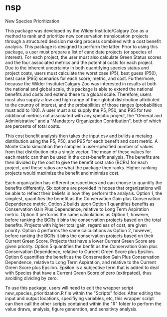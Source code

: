 # nsp
New Species Prioritization

This package was developed by the Wilder Institute/Calgary Zoo as a method to rank and prioritize new conservation translocation projects through a
structured decision making process combined with a cost benefit analysis. This package is designed to perform the latter. Prior to using this package,
a user must prepare a list of candidate projects (or species of interest). For each project, the user must also calculate Green Status scores and the four
associated metrics and the potential costs for each project. Due to the inherent uncertainty in both quantifying species status and project costs, users must 
calculate the worst case (P5), best guess (P50), best case (P95) scenarios for each score, metric, and cost. Furthermore, because
the Wilder Institute/Calgary Zoo was interested in results at both the national and global scale, this package is able to extend the national benefits and
costs and extend these to a global scale. Therefore, users must also supply a low and high range of their global distribution attributed to the country of 
interest, and the probabilities of those ranges (probabilities must add to 100). A user must also supply the P5, P50, and P95 for two additional metrics not 
associated with any specific project, the "General and Administrative" and a "Mandatory Organization Contribution", both of which are percents of total costs.

This cost benefit analysis then takes the input csv and builds a metalog distribution using the P5, P50, and P95 for each benefit and cost metric. A Monte Carlo
simulation then samples a user-specified number of values from that distribution into a single vector. The mean of these values for each metric can then be used
in the cost-benefit analysis. The benefits are then divided by the cost to give the benefit cost ratio (BCRs) for each project, and these ratios are what the package then ranks. Higher ranking projects would maximize the benefit and minimize cost. 

Each organization has different perspectives and can choose to quantify the benefits differently. Six options are provided in hopes that organizations will be
able to reflect their beliefs in how they perform the analysis. Option 1, the simplest, quantifies the benefit as the Conservation Gain plus Conservation Dependence
metric. Option 2 builds upon Option 1 quantifies benefits as Conservation Gain Plus Dependence, relative to Long Term Aspiration metric. Option 3 performs the same
calculations as Option 1, however, before ranking the BCRs it bins the conservation projects based on the total benefits. Projects with higher total gain, regardless
of cost, are given priority. Option 4 performs the same calculations as Option 2, however, before ranking the BCRs it bins the conservation projects based on their
Current Green Score. Projects that have a lower Current Green Score are given priority. Option 5 quantifies the benfit as the Conservation Gain plus Conservation
Dependence, relative to Current Green Score plus Epsilon. Option 6 quantifies the benefit as the Conservation Gain Plus Conservation Dependence, relative to 
Long Term Aspiration, and relative to the Current Green Score plus Epsilon. Epsilon is a subjective term that is added to deal with Species that have a Current
Green Score of zero (extirpated), thus avoiding dividing by zero. 

To use this package, users will need to edit the wrapper script new_species_prioritization.R file within the "Scripts" folder. After editing the input and output locations, specifiying variables, etc, this wrapper script can then call the other scripts contained within the "R" folder to perform the value draws, analysis, figure generation,
and sensitivty analysis. 
